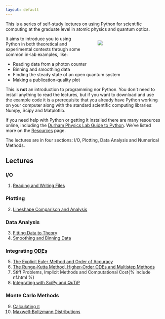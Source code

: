 ```yaml
---
layout: default
---
```


<!-- <div class="home"> -->

This is a series of self-study lectures on using Python for scientific 
computing at the graduate level in atomic physics and quantum optics.

<figure style="width: 33%; float: right;">
  <img  src="{{ site.baseurl }}/assets/gif/pixel_python.gif" />
</figure>

It aims to introduce you to using Python in both theoretical and experimental contexts through some common in-lab examples, like: 

- Reading data from a photon counter
- Binning and smoothing data
- Finding the steady state of an open quantum system
- Making a publication-quality plot

This is **not** an introduction to programming nor Python. You don't need to install anything to read the lectures, but if you want to download and use the example code it is a prerequisite that you already have Python working on your computer along with the standard scientific computing libraries: Numpy, Scipy and Matplotlib.

If you need help with Python or getting it installed there are many resources online, including the <a href="http://labs.physics.dur.ac.uk/computing/resources/python.php">Durham Physics Lab Guide to Python</a>. We&rsquo;ve listed more on the <a href="{{ site.baseurl }}/resources/">Resources</a> page.

The lectures are in four sections: I/O, Plotting, Data Analysis and Numerical Methods. 

  <!-- Each section has an associated problem for you to test your understanding.</p> -->

## Lectures

### I/O

  <ol>
    <li><a href="http://nbviewer.ipython.org/urls/dl.dropbox.com/s/nzeuexr03h3zmow/1_Reading-and-Writing-Files.ipynb?dl=0">Reading and Writing Files</a></li>
  </ol>

### Plotting

  <ol start="2">
    <li><a href="http://nbviewer.ipython.org/urls/dl.dropbox.com/s/nawiwv75cmk8p85/3_Lineshape-Comparison-and-Analysis.ipynb?dl=0">Lineshape Comparison and Analysis</a></li>
  </ol>

### Data Analysis

  <ol start="3">
    <li><a href="http://nbviewer.ipython.org/urls/dl.dropbox.com/s/kmlf6xx84yn0o3u/3_Fitting-Data-to-Theory.ipynb">Fitting Data to Theory</a></li>
    <li><a href="http://nbviewer.ipython.org/urls/dl.dropbox.com/s/e6xnie0z1g4j3mx/4_Smoothing-and-Binning-Data.ipynb">Smoothing and Binning Data</a></li>
  </ol>

### Integrating <abbr title="Ordinary Differential Equations">ODEs</abbr>

  <ol start="5">
    <li><a href="http://nbviewer.ipython.org/urls/dl.dropbox.com/s/24jy7cqans7lcyy/5_The-Explicit-Euler-Method-and-Order-of-Accuracy.ipynb">The Explicit Euler Method and Order of Accuracy</a></li>
    <li><a href="http://nbviewer.ipython.org/urls/dl.dropbox.com/s/1e3lwvtpqgo1789/6_The-Runge-Kutta-Method-Higher-Order-ODEs-and-Multistep-Methods.ipynb">The Runge-Kutta Method, Higher-Order ODEs and Multistep Methods</a></li>
    <li>Stiff Problems, Implicit Methods and Computational Cost{% include nf.html %}</li>
    <li><a href="http://nbviewer.ipython.org/urls/dl.dropbox.com/s/e14caw0z171igvo/8_Integrating-with-SciPy-and-QuTiP.ipynb">Integrating with SciPy and QuTiP</a></li>
  </ol>

### Monte Carlo Methods

  <ol start="9">
    <li><a href="http://nbviewer.ipython.org/urls/dl.dropbox.com/s/4vbwmslponp41st/9_Monte-Carlo-Calculating-Pi.ipynb">Calculating &pi;</a></li>
    <li><a href="http://nbviewer.ipython.org/urls/dl.dropbox.com/s/c6ovv92ukv81ahf/10_Monte-Carlo-Maxwell-Boltzmann-Distributions.ipynb">Maxwell-Boltzmann Distributions</a></li>
  </ol>

<!-- Put in when the problems are ready -->

<!-- ## Problems

  <ol>
    <li>I/O{% include nf.html %}</li>
    <li>Plotting{% include nf.html %}</li>
    <li>Data Analysis{% include nf.html %}</li>
    <li>Numerical Methods{% include nf.html %}</li>
  </ol>
 -->
<!-- </div> -->